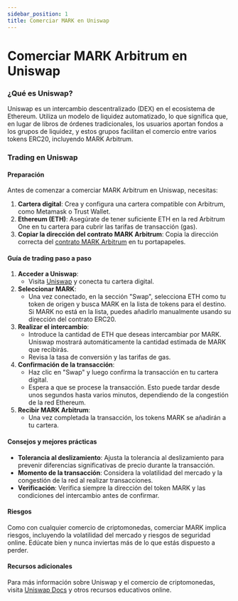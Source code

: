 ```yaml
---
sidebar_position: 1
title: Comerciar MARK en Uniswap
---
```


# Comerciar MARK Arbitrum en Uniswap

### ¿Qué es Uniswap?

Uniswap es un intercambio descentralizado (DEX) en el ecosistema de Ethereum. Utiliza un modelo de liquidez automatizado, lo que significa que, en lugar de libros de órdenes tradicionales, los usuarios aportan fondos a los grupos de liquidez, y estos grupos facilitan el comercio entre varios tokens ERC20, incluyendo MARK Arbitrum.

### Trading en Uniswap

#### Preparación
Antes de comenzar a comerciar MARK Arbitrum en Uniswap, necesitas:

1. **Cartera digital**: Crea y configura una cartera compatible con Arbitrum, como Metamask o Trust Wallet.
2. **Ethereum (ETH)**: Asegúrate de tener suficiente ETH en la red Arbitrum One en tu cartera para cubrir las tarifas de transacción (gas).
3. **Copiar la dirección del contrato MARK Arbitrum**: Copia la dirección correcta del [contrato MARK Arbitrum](/docs/learn/mark-arbitrum/specifications) en tu portapapeles.

#### Guía de trading paso a paso
1. **Acceder a Uniswap**:
   - Visita [Uniswap](https://app.uniswap.org/explore/tokens/arbitrum/0x4D01397994aA636bDCC65c9e8024bC497498c3bb?inputCurrency=ETH&chain=arbitrum) y conecta tu cartera digital.
2. **Seleccionar MARK**: 
   - Una vez conectado, en la sección "Swap", selecciona ETH como tu token de origen y busca MARK en la lista de tokens para el destino. Si MARK no está en la lista, puedes añadirlo manualmente usando su dirección del contrato ERC20.
3. **Realizar el intercambio**:
   - Introduce la cantidad de ETH que deseas intercambiar por MARK. Uniswap mostrará automáticamente la cantidad estimada de MARK que recibirás.
   - Revisa la tasa de conversión y las tarifas de gas.
4. **Confirmación de la transacción**:
   - Haz clic en "Swap" y luego confirma la transacción en tu cartera digital.
   - Espera a que se procese la transacción. Esto puede tardar desde unos segundos hasta varios minutos, dependiendo de la congestión de la red Ethereum.
5. **Recibir MARK Arbitrum**: 
   - Una vez completada la transacción, los tokens MARK se añadirán a tu cartera.

#### Consejos y mejores prácticas
- **Tolerancia al deslizamiento**: Ajusta la tolerancia al deslizamiento para prevenir diferencias significativas de precio durante la transacción.
- **Momento de la transacción**: Considera la volatilidad del mercado y la congestión de la red al realizar transacciones.
- **Verificación**: Verifica siempre la dirección del token MARK y las condiciones del intercambio antes de confirmar.

#### Riesgos
Como con cualquier comercio de criptomonedas, comerciar MARK implica riesgos, incluyendo la volatilidad del mercado y riesgos de seguridad online. Edúcate bien y nunca inviertas más de lo que estás dispuesto a perder.

#### Recursos adicionales
Para más información sobre Uniswap y el comercio de criptomonedas, visita [Uniswap Docs](https://docs.uniswap.org) y otros recursos educativos online.